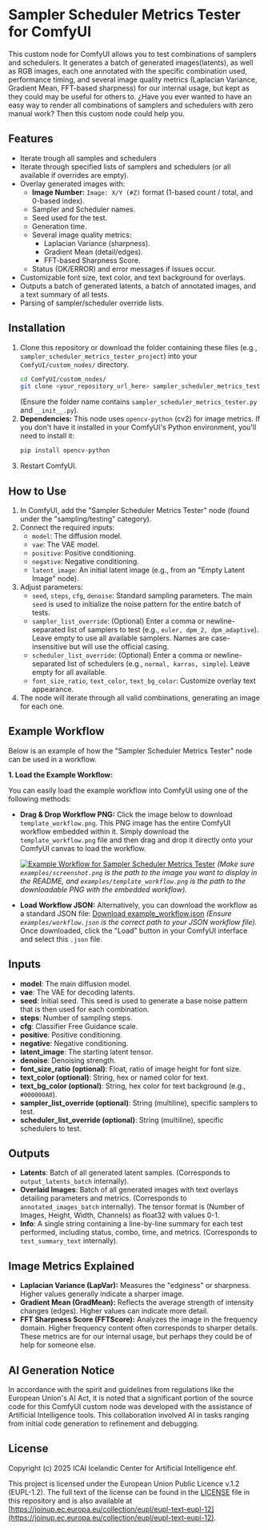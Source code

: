 # Sampler Scheduler Metrics Tester for ComfyUI

This custom node for ComfyUI allows you to test combinations of samplers and schedulers. It generates a batch of generated images(latents), as well as RGB images, each one annotated with the specific combination used, performance timing, and several image quality metrics (Laplacian Variance, Gradient Mean, FFT-based sharpness) for our internal usage, but kept as they could may be useful for others to.
¿Have you ever wanted to have an easy way to render all combinations of samplers and schedulers with zero manual work? Then this custom node could help you. 

## Features

* Iterate trough all samples and schedulers
* Iterate through specified lists of samplers and schedulers (or all available if overrides are empty).
* Overlay generated images with:
    * **Image Number:** `Image: X/Y (#Z)` format (1-based count / total, and 0-based index).
    * Sampler and Scheduler names.
    * Seed used for the test.
    * Generation time.
    * Several image quality metrics:
        * Laplacian Variance (sharpness).
        * Gradient Mean (detail/edges).
        * FFT-based Sharpness Score.
    * Status (OK/ERROR) and error messages if issues occur.
* Customizable font size, text color, and text background for overlays.
* Outputs a batch of generated latents, a batch of annotated images, and a text summary of all tests.
* Parsing of sampler/scheduler override lists.

## Installation

1.  Clone this repository or download the folder containing these files (e.g., `sampler_scheduler_metrics_tester_project`) into your `ComfyUI/custom_nodes/` directory.
    ```bash
    cd ComfyUI/custom_nodes/
    git clone <your_repository_url_here> sampler_scheduler_metrics_tester_project # Or your chosen folder name
    ```
    (Ensure the folder name contains `sampler_scheduler_metrics_tester.py` and `__init__.py`).
2.  **Dependencies:** This node uses `opencv-python` (cv2) for image metrics. If you don't have it installed in your ComfyUI's Python environment, you'll need to install it:
    ```bash
    pip install opencv-python
    ```
3.  Restart ComfyUI.

## How to Use

1.  In ComfyUI, add the "Sampler Scheduler Metrics Tester" node (found under the "sampling/testing" category).
2.  Connect the required inputs:
    * `model`: The diffusion model.
    * `vae`: The VAE model.
    * `positive`: Positive conditioning.
    * `negative`: Negative conditioning.
    * `latent_image`: An initial latent image (e.g., from an "Empty Latent Image" node).
3.  Adjust parameters:
    * `seed`, `steps`, `cfg`, `denoise`: Standard sampling parameters. The main `seed` is used to initialize the noise pattern for the entire batch of tests.
    * `sampler_list_override`: (Optional) Enter a comma or newline-separated list of samplers to test (e.g., `euler, dpm_2, dpm_adaptive`). Leave empty to use all available samplers. Names are case-insensitive but will use the official casing.
    * `scheduler_list_override`: (Optional) Enter a comma or newline-separated list of schedulers (e.g., `normal, karras, simple`). Leave empty for all available.
    * `font_size_ratio`, `text_color`, `text_bg_color`: Customize overlay text appearance.
4.  The node will iterate through all valid combinations, generating an image for each one.

## Example Workflow

Below is an example of how the "Sampler Scheduler Metrics Tester" node can be used in a workflow.

**1. Load the Example Workflow:**

You can easily load the example workflow into ComfyUI using one of the following methods:

* **Drag & Drop Workflow PNG:**
    Click the image below to download `template_workflow.png`. This PNG image has the entire ComfyUI workflow embedded within it. Simply download the `template_workflow.png` file and then drag and drop it directly onto your ComfyUI canvas to load the workflow.

    [![Example Workflow for Sampler Scheduler Metrics Tester](examples/screenshot.png)](examples/template_workflow.png)
    *(Make sure `examples/screenshot.png` is the path to the image you want to display in the README, and `examples/template_workflow.png` is the path to the downloadable PNG with the embedded workflow).*

* **Load Workflow JSON:**
    Alternatively, you can download the workflow as a standard JSON file:
    [Download example_workflow.json](examples/workflow.json)
    *(Ensure `examples/workflow.json` is the correct path to your JSON workflow file).*
    Once downloaded, click the "Load" button in your ComfyUI interface and select this `.json` file.

## Inputs

* **model**: The main diffusion model.
* **vae**: The VAE for decoding latents.
* **seed**: Initial seed. This seed is used to generate a base noise pattern that is then used for each combination.
* **steps**: Number of sampling steps.
* **cfg**: Classifier Free Guidance scale.
* **positive**: Positive conditioning.
* **negative**: Negative conditioning.
* **latent_image**: The starting latent tensor.
* **denoise**: Denoising strength.
* **font_size_ratio (optional)**: Float, ratio of image height for font size.
* **text_color (optional)**: String, hex or named color for text.
* **text_bg_color (optional)**: String, hex color for text background (e.g., `#000000A0`).
* **sampler_list_override (optional)**: String (multiline), specific samplers to test.
* **scheduler_list_override (optional)**: String (multiline), specific schedulers to test.

## Outputs

* **Latents**: Batch of all generated latent samples. (Corresponds to `output_latents_batch` internally).
* **Overlaid Images**: Batch of all generated images with text overlays detailing parameters and metrics. (Corresponds to `annotated_images_batch` internally). The tensor format is (Number of Images, Height, Width, Channels) as float32 with values 0-1.
* **Info**: A single string containing a line-by-line summary for each test performed, including status, combo, time, and metrics. (Corresponds to `test_summary_text` internally).

## Image Metrics Explained

* **Laplacian Variance (LapVar):** Measures the "edginess" or sharpness. Higher values generally indicate a sharper image.
* **Gradient Mean (GradMean):** Reflects the average strength of intensity changes (edges). Higher values can indicate more detail.
* **FFT Sharpness Score (FFTScore):** Analyzes the image in the frequency domain. Higher frequency content often corresponds to sharper details.
These metrics are for our internal usage, but perhaps they could be of help for someone else.

## AI Generation Notice

In accordance with the spirit and guidelines from regulations like the European Union's AI Act, it is noted that a significant portion of the source code for this ComfyUI custom node was developed with the assistance of Artificial Intelligence tools. This collaboration involved AI in tasks ranging from initial code generation to refinement and debugging.

## License

Copyright (c) 2025 ICAI Icelandic Center for Artificial Intelligence ehf.

This project is licensed under the European Union Public Licence v.1.2 (EUPL-1.2). The full text of the license can be found in the [LICENSE](LICENSE) file in this repository and is also available at [https://joinup.ec.europa.eu/collection/eupl/eupl-text-eupl-12](https://joinup.ec.europa.eu/collection/eupl/eupl-text-eupl-12).

